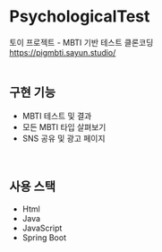 # PsychologicalTest
토이 프로젝트 - MBTI 기반 테스트 클론코딩<br>
https://pigmbti.sayun.studio/
<br><br>

## 구현 기능
- MBTI 테스트 및 결과
- 모든 MBTI 타입 살펴보기
- SNS 공유 및 광고 페이지
<br>

## 사용 스택
- Html
- Java
- JavaScript
- Spring Boot
